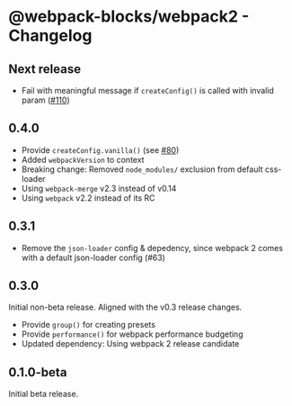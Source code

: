 # @webpack-blocks/webpack2 - Changelog

## Next release

- Fail with meaningful message if `createConfig()` is called with invalid param ([#110](https://github.com/andywer/webpack-blocks/issues/110))

## 0.4.0

- Provide `createConfig.vanilla()` (see [#80](https://github.com/andywer/webpack-blocks/issues/80))
- Added `webpackVersion` to context
- Breaking change: Removed `node_modules/` exclusion from default css-loader
- Using `webpack-merge` v2.3 instead of v0.14
- Using `webpack` v2.2 instead of its RC

## 0.3.1

- Remove the `json-loader` config & depedency, since webpack 2 comes with a default json-loader config (#63)

## 0.3.0

Initial non-beta release. Aligned with the v0.3 release changes.

- Provide `group()` for creating presets
- Provide `performance()` for webpack performance budgeting
- Updated dependency: Using webpack 2 release candidate

## 0.1.0-beta

Initial beta release.
